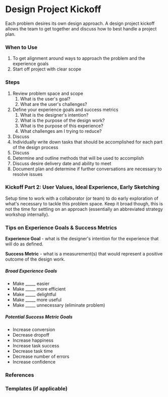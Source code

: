# Design Project Kickoff

Each problem desires its own design approach. A design project kickoff allows the team to get together and discuss how to best handle a project plan.

### When to Use

1. To get alignment around ways to approach the problem and the experience goals
2. Start off project with clear scope

### Steps

1. Review problem space and scope
   1. What is the user's goal?
   2. What are the user's challenges?
2. Define your experience goals and success metrics
   1. What is the designer's intention?
   2. What is the purpose of the design work?
   3. What is the purpose of this experience?
   4. What challenges am I trying to reduce?
3. Discuss
4. Individually write down tasks that should be accomplished for each part of the design process
5. Discuss
6. Determine and outline methods that will be used to accomplish
7. Discuss desire delivery date and ability to meet
8. Document plan and determine if further conversations are necessary to resolve issues

### Kickoff Part 2: User Values, Ideal Experience, Early Sketching

Setup time to work with a collaborator \(or team\) to do early exploration of what's necessary to tackle this problem space. Keep it broad though, this is not the time for settling on an approach \(essentially an abbreviated strategy workshop internally\).

### Tips on Experience Goals & Success Metrics

**Experience Goal** - what is the designer's intention for the experience that will do as defined.

**Success Metric** - what is a measurement\(s\) that would represent a positive outcome of the design work.

##### Broad Experience Goals

* Make \_\_\_\_\_ easier
* Make \_\_\_\_\_ more efficient
* Make \_\_\_\_\_ delightful
* Make \_\_\_\_\_ more useful
* Make \_\_\_\_\_ unnecessary \(eliminate problem\)

##### Potential Success Metric Goals

* Increase conversion
* Decrease dropoff
* Increase happiness
* Increase task success
* Decrease task time
* Decrease number of errors
* Increase confidence

### References

### Templates \(if applicable\)




